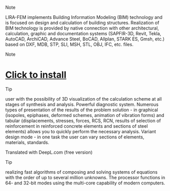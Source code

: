 > [!Note]
> LIRA-FEM implements Building Information Modeling (BIM) technology and is focused on design and calculation of building structures. Realization of BIM technology is provided by native connection with other architectural, calculation, graphic and documentation systems (SAPFIR-3D, Revit, Tekla, AutoCAD, ArchiCAD, Advance Steel, BoCAD, Allplan, STARK ES, Gmsh, etc.) based on DXF, MDB, STP, SLI, MSH, STL, OBJ, IFC, etc. files.

> [!Note]
># [Click to install]()

> [!TIP]
> user with the possibility of 3D visualization of the calculation scheme at all stages of synthesis and analysis. Powerful diagnostic system. Numerous types of presentation of the results of the problem solution - in graphical (isopoles, epiphases, deformed schemes, animation of vibration forms) and tabular (displacements, stresses, forces, RCS, RCN, results of selection of reinforcement in reinforced concrete elements and sections of steel elements) allows you to quickly perform the necessary analysis. Variant design mode - in one task the user can vary sections of elements, materials, standards.

Translated with DeepL.com (free version)

> [!TIP]
> realizing fast algorithms of composing and solving systems of equations with the order of up to several million unknowns. The processor functions in 64- and 32-bit modes using the multi-core capability of modern computers.
